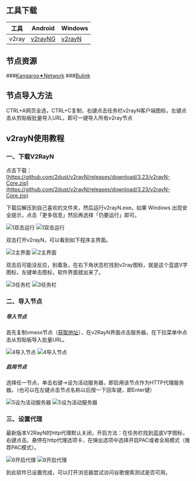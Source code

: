 ## 工具下载
 |  工具  | Android  | Windows  |  
|  ----  | ----   | ----  |  
| v2ray  | [v2rayNG](https://github.com/2dust/v2rayNG/releases/download/1.7.25/v2rayNG_1.7.25_arm64-v8a.apk) | [v2rayN](https://github.com/2dust/v2rayN/releases/download/5.38/v2rayN-Core.zip) |  
## 节点资源
###[Kangaroo✦Network](https://kan.gar.ooo/)
###[Bulink](https://bulink.xyz/)
## 节点导入方法  
CTRL+A网页全选，CTRL+C复制，右键点击任务栏v2rayN客户端图标，左键点击从剪贴板批量导入URL，即可一键导入所有v2ray节点  
## v2rayN使用教程
### 一、下载V2RayN
点击下载：[https://github.com/2dust/v2rayN/releases/download/3.23/v2rayN-Core.zip](https://github.com/2dust/v2rayN/releases/download/3.23/v2rayN-Core.zip)

下载后解压到自己喜欢的文件夹，然后运行v2rayN.exe。如果 Windows 出现安全提示，点击「更多信息」然后再选择「仍要运行」即可。

![1双击运行](https://github.com/freefq/tutorials/blob/master/img/1.png)
![1双击运行](https://cdn.jsdelivr.net/gh/freefq/tutorials@master/img/1.png)



双击打开v2rayN，可以看到如下程序主界面。

![2主界面](https://github.com/freefq/tutorials/blob/master/img/2.png)
![2主界面](https://cdn.jsdelivr.net/gh/freefq/tutorials@master/img/2.png)

双击后可能没反应，别着急，在右下角状态栏找到v2ray图标，就是这个蓝底V字图标，左键单击图标，软件界面就出来了。

![3任务栏](https://github.com/freefq/tutorials/blob/master/img/3.png)
![3任务栏](https://cdn.jsdelivr.net/gh/freefq/tutorials@master/img/3.png)

### 二、导入节点

##### 导入节点

首先复制vmess节点（[获取地址](https://github.com/freefq/free)），在v2RayN界面点击服务器，在下拉菜单中点击从剪贴板导入批量URL。

![4导入节点](https://github.com/freefq/tutorials/blob/master/img/4.png)
![4导入节点](https://cdn.jsdelivr.net/gh/freefq/tutorials@master/img/4.png)



##### 启用节点

选择任一节点，单击右键->设为活动服务器，即启用该节点作为HTTP代理服务器。（也可以在左键点击节点名称以后按一下回车键，即Enter键）

![5设为活动服务器](https://github.com/freefq/tutorials/blob/master/img/5.png)
![5设为活动服务器](https://cdn.jsdelivr.net/gh/freefq/tutorials@master/img/5.png)



### 三、设置代理

最新版本V2RayN的http代理默认关闭，开启方法：在任务栏找到蓝底V字图标，右键点击。悬停在http代理选项卡，在弹出选项中选择开启PAC或者全局模式（推荐PAC模式）。

![6开启代理](https://github.com/freefq/tutorials/blob/master/img/6.png)
![6开启代理](https://cdn.jsdelivr.net/gh/freefq/tutorials@master/img/6.png)

到此软件已设置完成，可以打开浏览器尝试访问谷歌搜索测试是否可用。
